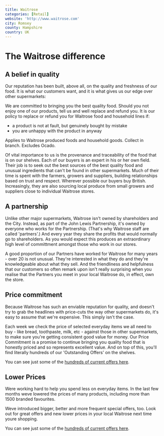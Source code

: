 ```yaml
---
title: Waitrose
categories: [Retail]
website: 'http://www.waitrose.com'
city: Romsey
county: Hampshire
country: UK
---
```

# The Waitrose difference

## A belief in quality

Our reputation has been built, above all, on the quality and freshness of our food. It is what our customers want, and it is what gives us our edge over other supermarkets:

We are committed to bringing you the best quality food. Should you not enjoy one of our products, tell us and well replace and refund you. It is our policy to replace or refund you for Waitrose food and household lines if:

- a product is not at fault, but genuinely bought by mistake
- you are unhappy with the product in anyway

Applies to Waitrose produced foods and household goods. Collect in branch. Excludes Ocado.

Of vital importance to us is the provenance and traceability of the food that is on our shelves. Each of our buyers is an expert in his or her own field. Their job is to seek out the best sources of the best quality food and unusual ingredients that can't be found in other supermarkets. Much of their time is spent with the farmers, growers and suppliers, building relationships based on trust and respect. Wherever possible our buyers buy British. Increasingly, they are also sourcing local produce from small growers and suppliers close to individual Waitrose stores.

## A partnership

Unlike other major supermarkets, Waitrose isn't owned by shareholders and the City. Instead, as part of the John Lewis Partnership, it's owned by everyone who works for the Partnership. (That's why Waitrose staff are called 'partners'.) And every year they share the profits that would normally go to shareholders. As you would expect this produces an extraordinary high level of committment amongst those who work in our stores.

A good proportion of our Partners have worked for Waitrose for many years - over 20 is not unusual. They're interested in what they do and they're knowledgeable about what they sell. And the friendliness and helpfulness that our customers so often remark upon isn't really surprising when you realise that the Partners you meet in your local Waitrose do, in effect, own the store.

## Price commitment

Because Waitrose has such an enviable reputation for quality, and doesn't try to grab the headlines with price-cuts the way other supermarkets do, it's easy to assume that we're expensive. This simply isn't the case.

Each week we check the price of selected everyday items we all need to buy - like bread, toothpaste, milk, etc - against those in other supermarkets, to make sure you're getting consistent good value for money. Our Price Commitment is a promise to continue bringing you quality food that is honestly priced and so represents excellent value. And on top of this, you'll find literally hundreds of our 'Outstanding Offers' on the shelves.

You can see just some of the [hundreds of current offers here](http://www.waitrose.com/content/waitrose/en/home/offers.html).

## Lower Prices

Were working hard to help you spend less on everyday items. In the last few months weve lowered the prices of many products, including more than 1500 branded favourites.

Weve introduced bigger, better and more frequent special offers, too. Look out for great offers and new lower prices in your local Waitrose next time youre shopping.

You can see just some of the [hundreds of current offers here](http://www.waitrose.com/content/waitrose/en/home/offers.html).

